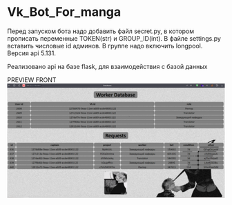 # Vk_Bot_For_manga

Перед запуском бота надо добавить файл secret.py, в котором прописать переменные TOKEN(str) и GROUP_ID(int). В файле settings.py вставить числовые id админов. В группе надо включить longpool. Версия api 5.131.

Реализовано api на базе flask, для взаимодействия с базой данных

PREVIEW FRONT
![alt text](https://raw.githubusercontent.com/Ezzh/Manga_Vk_Bot/main/preview.png)
